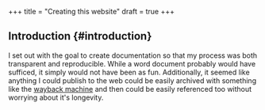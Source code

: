 +++
title = "Creating this website"
draft = true
+++

## Introduction {#introduction}

I set out with the goal to create documentation so that my process was both transparent and reproducible. While a word document probably would have sufficed, it simply would not have been as fun. Additionally, it seemed like anything I could publish to the web could be easily archived with something like the [wayback machine](https://waybackmachine.org) and then could be easily referenced too without worrying about it's longevity.
